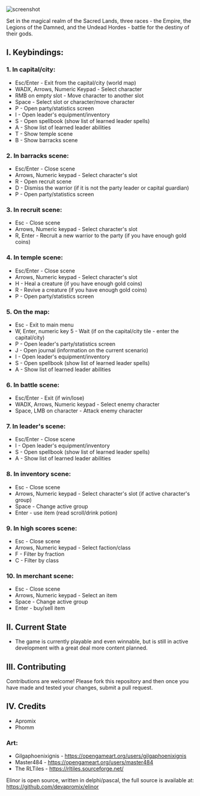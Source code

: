 ﻿![screenshot](https://github.com/devapromix/elinor/blob/master/resources/title.logo.png)

Set in the magical realm of the Sacred Lands, three races - the Empire, 
the Legions of the Damned, and the Undead Hordes - battle for the destiny 
of their gods.

## I. Keybindings:

### 1. In capital/city:
* Esc/Enter - Exit from the capital/city (world map)
* WADX, Arrows, Numeric Keypad - Select character
* RMB on empty slot - Move character to another slot
* Space - Select slot or character/move character
* P - Open party/statistics screen
* I - Open leader's equipment/inventory
* S - Open spellbook (show list of learned leader spells)
* A - Show list of learned leader abilities
* T - Show temple scene
* B - Show barracks scene

### 2. In barracks scene:
* Esc/Enter - Close scene
* Arrows, Numeric keypad - Select character's slot
* R - Open recruit scene
* D - Dismiss the warrior (if it is not the party leader or capital guardian)
* P - Open party/statistics screen

### 3. In recruit scene:
* Esc - Close scene
* Arrows, Numeric keypad - Select character's slot
* R, Enter - Recruit a new warrior to the party (if you have enough gold coins)

### 4. In temple scene:
* Esc/Enter - Close scene
* Arrows, Numeric keypad - Select character's slot
* H - Heal a creature (if you have enough gold coins)
* R - Revive a creature (if you have enough gold coins)
* P - Open party/statistics screen
	
### 5. On the map:
* Esc - Exit to main menu
* W, Enter, numeric key 5 - Wait (if on the capital/city tile - enter the capital/city)
* P - Open leader's party/statistics screen
* J - Open journal (information on the current scenario)
* I - Open leader's equipment/inventory
* S - Open spellbook (show list of learned leader spells)
* A - Show list of learned leader abilities
	
### 6. In battle scene:
* Esc/Enter - Exit (if win/lose)
* WADX, Arrows, Numeric keypad - Select enemy character
* Space, LMB on character - Attack enemy character
	
### 7. In leader's scene:
* Esc/Enter - Close scene
* I - Open leader's equipment/inventory
* S - Open spellbook (show list of learned leader spells)
* A - Show list of learned leader abilities

### 8. In inventory scene:
* Esc - Close scene
* Arrows, Numeric keypad - Select character's slot (if active character's group)
* Space - Change active group
* Enter - use item (read scroll/drink potion)

### 9. In high scores scene:
* Esc - Close scene
* Arrows, Numeric keypad - Select faction/class
* F - Filter by fraction
* C - Filter by class

### 10. In merchant scene:
* Esc - Close scene
* Arrows, Numeric keypad - Select an item
* Space - Change active group
* Enter - buy/sell item

## II. Current State
* The game is currently playable and even winnable, but is still in active development with a great deal more content planned.

## III. Contributing
Contributions are welcome! Please fork this repository and then once you have made and tested your changes, submit a pull request.

## IV. Credits
* Apromix
* Phomm

### Art:
* Gilgaphoenixignis - https://opengameart.org/users/gilgaphoenixignis
* Master484 - https://opengameart.org/users/master484
* The RLTiles - https://rltiles.sourceforge.net/

Elinor is open source, written in delphi/pascal, the full source is available at:
https://github.com/devapromix/elinor
